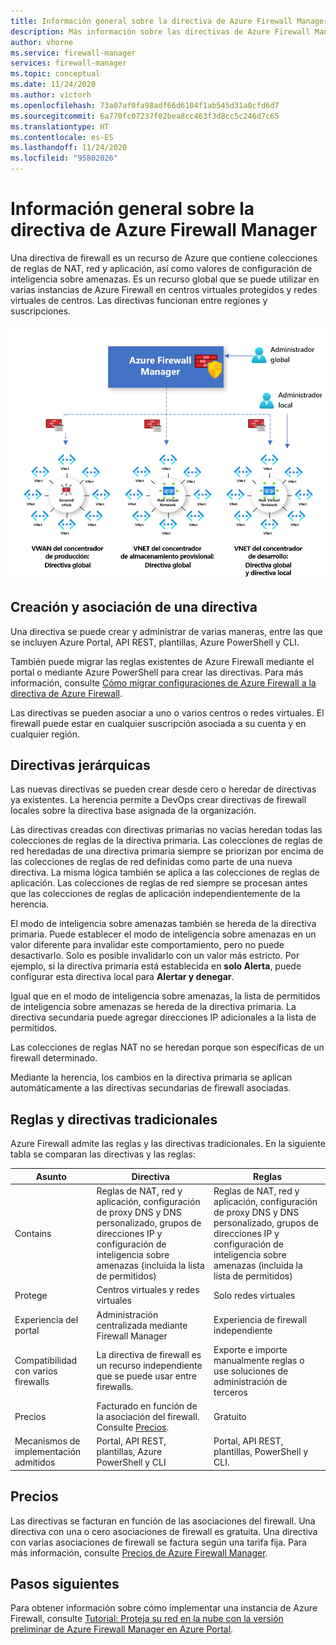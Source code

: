 ```yaml
---
title: Información general sobre la directiva de Azure Firewall Manager
description: Más información sobre las directivas de Azure Firewall Manager
author: vhorne
ms.service: firewall-manager
services: firewall-manager
ms.topic: conceptual
ms.date: 11/24/2020
ms.author: victorh
ms.openlocfilehash: 73a07af0fa98adf66d6104f1ab545d31a0cfd6d7
ms.sourcegitcommit: 6a770fc07237f02bea8cc463f3d8cc5c246d7c65
ms.translationtype: HT
ms.contentlocale: es-ES
ms.lasthandoff: 11/24/2020
ms.locfileid: "95802026"
---
```

# <a name="azure-firewall-manager-policy-overview"></a>Información general sobre la directiva de Azure Firewall Manager

Una directiva de firewall es un recurso de Azure que contiene colecciones de reglas de NAT, red y aplicación, así como valores de configuración de inteligencia sobre amenazas. Es un recurso global que se puede utilizar en varias instancias de Azure Firewall en centros virtuales protegidos y redes virtuales de centros. Las directivas funcionan entre regiones y suscripciones.

![Directiva de Azure Firewall Manager](media/policy-overview/policy-overview.png)

## <a name="policy-creation-and-association"></a>Creación y asociación de una directiva

Una directiva se puede crear y administrar de varias maneras, entre las que se incluyen Azure Portal, API REST, plantillas, Azure PowerShell y CLI.

También puede migrar las reglas existentes de Azure Firewall mediante el portal o mediante Azure PowerShell para crear las directivas. Para más información, consulte [Cómo migrar configuraciones de Azure Firewall a la directiva de Azure Firewall](migrate-to-policy.md). 

Las directivas se pueden asociar a uno o varios centros o redes virtuales. El firewall puede estar en cualquier suscripción asociada a su cuenta y en cualquier región.

## <a name="hierarchical-policies"></a>Directivas jerárquicas

Las nuevas directivas se pueden crear desde cero o heredar de directivas ya existentes. La herencia permite a DevOps crear directivas de firewall locales sobre la directiva base asignada de la organización.

Las directivas creadas con directivas primarias no vacías heredan todas las colecciones de reglas de la directiva primaria. Las colecciones de reglas de red heredadas de una directiva primaria siempre se priorizan por encima de las colecciones de reglas de red definidas como parte de una nueva directiva. La misma lógica también se aplica a las colecciones de reglas de aplicación. Las colecciones de reglas de red siempre se procesan antes que las colecciones de reglas de aplicación independientemente de la herencia.

El modo de inteligencia sobre amenazas también se hereda de la directiva primaria. Puede establecer el modo de inteligencia sobre amenazas en un valor diferente para invalidar este comportamiento, pero no puede desactivarlo. Solo es posible invalidarlo con un valor más estricto. Por ejemplo, si la directiva primaria está establecida en **solo Alerta**, puede configurar esta directiva local para **Alertar y denegar**.

Igual que en el modo de inteligencia sobre amenazas, la lista de permitidos de inteligencia sobre amenazas se hereda de la directiva primaria. La directiva secundaria puede agregar direcciones IP adicionales a la lista de permitidos.

Las colecciones de reglas NAT no se heredan porque son específicas de un firewall determinado.

Mediante la herencia, los cambios en la directiva primaria se aplican automáticamente a las directivas secundarias de firewall asociadas.

## <a name="traditional-rules-and-policies"></a>Reglas y directivas tradicionales

Azure Firewall admite las reglas y las directivas tradicionales. En la siguiente tabla se comparan las directivas y las reglas:


| Asunto | Directiva  | Reglas |
| ------- | ------- | ----- |
|Contains     |Reglas de NAT, red y aplicación, configuración de proxy DNS y DNS personalizado, grupos de direcciones IP y configuración de inteligencia sobre amenazas (incluida la lista de permitidos)|Reglas de NAT, red y aplicación, configuración de proxy DNS y DNS personalizado, grupos de direcciones IP y configuración de inteligencia sobre amenazas (incluida la lista de permitidos)|
|Protege     |Centros virtuales y redes virtuales|Solo redes virtuales|
|Experiencia del portal     |Administración centralizada mediante Firewall Manager|Experiencia de firewall independiente|
|Compatibilidad con varios firewalls     |La directiva de firewall es un recurso independiente que se puede usar entre firewalls.|Exporte e importe manualmente reglas o use soluciones de administración de terceros |
|Precios     |Facturado en función de la asociación del firewall. Consulte [Precios](#pricing).|Gratuito|
|Mecanismos de implementación admitidos     |Portal, API REST, plantillas, Azure PowerShell y CLI|Portal, API REST, plantillas, PowerShell y CLI. |

## <a name="pricing"></a>Precios

Las directivas se facturan en función de las asociaciones del firewall. Una directiva con una o cero asociaciones de firewall es gratuita. Una directiva con varias asociaciones de firewall se factura según una tarifa fija. Para más información, consulte [Precios de Azure Firewall Manager](https://azure.microsoft.com/pricing/details/firewall-manager/).

## <a name="next-steps"></a>Pasos siguientes

Para obtener información sobre cómo implementar una instancia de Azure Firewall, consulte [Tutorial: Proteja su red en la nube con la versión preliminar de Azure Firewall Manager en Azure Portal](secure-cloud-network.md).
